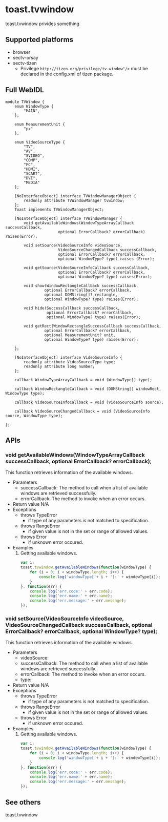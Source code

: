 # toast.tvwindow
toast.tvwindow privides something

## Supported platforms
* browser
* sectv-orsay
* sectv-tizen
    * Privilege `http://tizen.org/privilege/tv.window"/>` must be declared in the config.xml of tizen package.

## Full WebIDL
```widl
module TVWindow {
    enum WindowType {
        "MAIN",
    };

    enum MeasurementUnit {
        "px"
    };

    enum VideoSourceType {
        "TV",
        "AV",
        "SVIDEO",
        "COMP",
        "PC",
        "HDMI",
        "SCART",
        "DVI",
        "MEDIA"
    };

    [NoInterfaceObject] interface TVWindowManagerObject {
        readonly attribute TVWindowManager tvwindow;
    };
    Toast implements TVWindowManagerObject;

    [NoInterfaceObject] interface TVWindowManager {
        void getAvailableWindows(WindowTypeArrayCallback successCallback,
                       optional ErrorCallback? errorCallback) raises(Error);

        void setSource(VideoSourceInfo videoSource,
                       VideoSourceChangedCallback successCallback,
                       optional ErrorCallback? errorCallback,
                       optional WindowType? type) raises (Error);

        void getSource(VideoSourceInfoCallback successCallback,
                       optional ErrorCallback? errorCallback,
                       optional WindowType? type) raises(Error);

        void show(WindowRectangleCallback successCallback,
                 optional ErrorCallback? errorCallback,
                 optional DOMString[]? rectangle,
                 optional WindowType? type) raises(Error);

        void hide(SuccessCallback successCallback,
                  optional ErrorCallback? errorCallback,
                  optional WindowType? type) raises(Error);

        void getRect(WindowRectangleSuccessCallback successCallback,
                 optional ErrorCallback? errorCallback,
                 optional MeasurementUnit? unit,
                 optional WindowType? type) raises(Error);

    };

    [NoInterfaceObject] interface VideoSourceInfo {
        readonly attribute VideoSourceType type;
        readonly attribute long number;
    };

    callback WindowTypeArrayCallback = void (WindowType[] type);

    callback WindowRectangleCallback = void (DOMString[] windowRect, WindowType type);

    callback VideoSourceInfoCallback = void (VideoSourceInfo source);

    callback VideoSourceChangedCallback = void (VideoSourceInfo source, WindowType type);

};
```

## APIs

### void getAvailableWindows(WindowTypeArrayCallback successCallback, optional ErrorCallback? errorCallback);
This function retrieves information of the available windows.
* Parameters
    * successCallback: The method to call when a list of available windows are retrieved successfully.
    * errorCallback: The method to invoke when an error occurs.
* Return value
    N/A
* Exceptions
    * throws TypeError
        * if type of any parameters is not matched to specification.
    * throws RangeError
        * if given value is not in the set or range of allowed values.
    * throws Error
        * if unknown error occured.
* Examples
    1. Getting available windows.
        ```javascript
        var i;
        toast.tvwindow.getAvailableWindows(function(windowType) {
            for (i = 0; i < windowType.length; i++) {
                console.log('windowType['+ i + ']:' + windowType[i]);
            }
        }, function(err) {
            console.log('err.code:' + err.code);
            console.log('err.name:' + err.name);
            console.log('err.message:' + err.message);
        });
        ```

### void setSource(VideoSourceInfo videoSource, VideoSourceChangedCallback successCallback, optional ErrorCallback? errorCallback, optional WindowType? type);
This function retrieves information of the available windows.
* Parameters
    * videoSource: 
    * successCallback: The method to call when a list of available windows are retrieved successfully.
    * errorCallback: The method to invoke when an error occurs.
    * type:
* Return value
    N/A
* Exceptions
    * throws TypeError
        * if type of any parameters is not matched to specification.
    * throws RangeError
        * if given value is not in the set or range of allowed values.
    * throws Error
        * if unknown error occured.
* Examples
    1. Getting available windows.
        ```javascript
        var i;
        toast.tvwindow.getAvailableWindows(function(windowType) {
            for (i = 0; i < windowType.length; i++) {
                console.log('windowType['+ i + ']:' + windowType[i]);
            }
        }, function(err) {
            console.log('err.code:' + err.code);
            console.log('err.name:' + err.name);
            console.log('err.message:' + err.message);
        });
        ```

## See others
toast.tvwindow